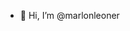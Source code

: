 - 👋 Hi, I’m @marlonleoner

<!---
marlonleoner/marlonleoner is a ✨ special ✨ repository because its `README.md` (this file) appears on your GitHub profile.
You can click the Preview link to take a look at your changes.
--->
